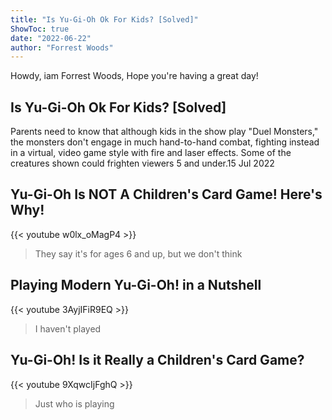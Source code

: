 ```yaml
---
title: "Is Yu-Gi-Oh Ok For Kids? [Solved]"
ShowToc: true 
date: "2022-06-22"
author: "Forrest Woods" 
---
```


Howdy, iam Forrest Woods, Hope you're having a great day!
## Is Yu-Gi-Oh Ok For Kids? [Solved]
Parents need to know that although kids in the show play "Duel Monsters," the monsters don't engage in much hand-to-hand combat, fighting instead in a virtual, video game style with fire and laser effects. Some of the creatures shown could frighten viewers 5 and under.15 Jul 2022

## Yu-Gi-Oh Is NOT A Children's Card Game! Here's Why!
{{< youtube w0lx_oMagP4 >}}
>They say it's for ages 6 and up, but we don't think 

## Playing Modern Yu-Gi-Oh! in a Nutshell
{{< youtube 3AyjIFiR9EQ >}}
>I haven't played 

## Yu-Gi-Oh! Is it Really a Children's Card Game?
{{< youtube 9XqwcIjFghQ >}}
>Just who is playing 


